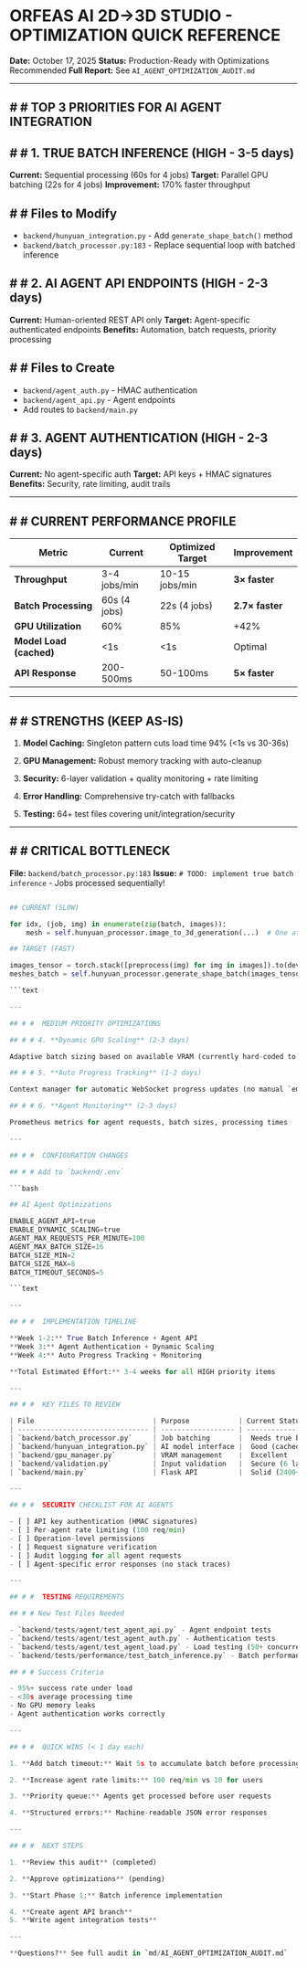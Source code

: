 # ORFEAS AI 2D→3D STUDIO - OPTIMIZATION QUICK REFERENCE

**Date:** October 17, 2025
**Status:**  Production-Ready with Optimizations Recommended
**Full Report:** See `AI_AGENT_OPTIMIZATION_AUDIT.md`

---

## # #  TOP 3 PRIORITIES FOR AI AGENT INTEGRATION

## # # 1. **TRUE BATCH INFERENCE** (HIGH - 3-5 days)

**Current:** Sequential processing (60s for 4 jobs)
**Target:** Parallel GPU batching (22s for 4 jobs)
**Improvement:** 170% faster throughput

## # # Files to Modify

- `backend/hunyuan_integration.py` - Add `generate_shape_batch()` method
- `backend/batch_processor.py:183` - Replace sequential loop with batched inference

## # # 2. **AI AGENT API ENDPOINTS** (HIGH - 2-3 days)

**Current:** Human-oriented REST API only
**Target:** Agent-specific authenticated endpoints
**Benefits:** Automation, batch requests, priority processing

## # # Files to Create

- `backend/agent_auth.py` - HMAC authentication
- `backend/agent_api.py` - Agent endpoints
- Add routes to `backend/main.py`

## # # 3. **AGENT AUTHENTICATION** (HIGH - 2-3 days)

**Current:** No agent-specific auth
**Target:** API keys + HMAC signatures
**Benefits:** Security, rate limiting, audit trails

---

## # #  CURRENT PERFORMANCE PROFILE

| Metric                  | Current      | Optimized Target | Improvement     |
| ----------------------- | ------------ | ---------------- | --------------- |
| **Throughput**          | 3-4 jobs/min | 10-15 jobs/min   | **3× faster**   |
| **Batch Processing**    | 60s (4 jobs) | 22s (4 jobs)     | **2.7× faster** |
| **GPU Utilization**     | 60%          | 85%              | +42%            |
| **Model Load (cached)** | <1s          | <1s              |  Optimal      |
| **API Response**        | 200-500ms    | 50-100ms         | **5× faster**   |

---

## # #  STRENGTHS (KEEP AS-IS)

1. **Model Caching:** Singleton pattern cuts load time 94% (<1s vs 30-36s)

2. **GPU Management:** Robust memory tracking with auto-cleanup

3. **Security:** 6-layer validation + quality monitoring + rate limiting

4. **Error Handling:** Comprehensive try-catch with fallbacks
5. **Testing:** 64+ test files covering unit/integration/security

---

## # #  CRITICAL BOTTLENECK

**File:** `backend/batch_processor.py:183`
**Issue:** `# TODO: implement true batch inference` - Jobs processed sequentially!

```python

## CURRENT (SLOW)

for idx, (job, img) in enumerate(zip(batch, images)):
    mesh = self.hunyuan_processor.image_to_3d_generation(...)  # One at a time!

## TARGET (FAST)

images_tensor = torch.stack([preprocess(img) for img in images]).to(device)
meshes_batch = self.hunyuan_processor.generate_shape_batch(images_tensor)  # All at once!

```text

---

## # #  MEDIUM PRIORITY OPTIMIZATIONS

## # # 4. **Dynamic GPU Scaling** (2-3 days)

Adaptive batch sizing based on available VRAM (currently hard-coded to 3-4 jobs)

## # # 5. **Auto Progress Tracking** (1-2 days)

Context manager for automatic WebSocket progress updates (no manual `emit()` calls)

## # # 6. **Agent Monitoring** (2-3 days)

Prometheus metrics for agent requests, batch sizes, processing times

---

## # #  CONFIGURATION CHANGES

## # # Add to `backend/.env`

```bash

## AI Agent Optimizations

ENABLE_AGENT_API=true
ENABLE_DYNAMIC_SCALING=true
AGENT_MAX_REQUESTS_PER_MINUTE=100
AGENT_MAX_BATCH_SIZE=16
BATCH_SIZE_MIN=2
BATCH_SIZE_MAX=8
BATCH_TIMEOUT_SECONDS=5

```text

---

## # #  IMPLEMENTATION TIMELINE

**Week 1-2:** True Batch Inference + Agent API
**Week 3:** Agent Authentication + Dynamic Scaling
**Week 4:** Auto Progress Tracking + Monitoring

**Total Estimated Effort:** 3-4 weeks for all HIGH priority items

---

## # #  KEY FILES TO REVIEW

| File                             | Purpose            | Current Status         |
| -------------------------------- | ------------------ | ---------------------- |
| `backend/batch_processor.py`     | Job batching       |  Needs true batching |
| `backend/hunyuan_integration.py` | AI model interface |  Good (cached)       |
| `backend/gpu_manager.py`         | VRAM management    |  Excellent           |
| `backend/validation.py`          | Input validation   |  Secure (6 layers)   |
| `backend/main.py`                | Flask API          |  Solid (2400+ lines) |

---

## # #  SECURITY CHECKLIST FOR AI AGENTS

- [ ] API key authentication (HMAC signatures)
- [ ] Per-agent rate limiting (100 req/min)
- [ ] Operation-level permissions
- [ ] Request signature verification
- [ ] Audit logging for all agent requests
- [ ] Agent-specific error responses (no stack traces)

---

## # #  TESTING REQUIREMENTS

## # # New Test Files Needed

- `backend/tests/agent/test_agent_api.py` - Agent endpoint tests
- `backend/tests/agent/test_agent_auth.py` - Authentication tests
- `backend/tests/agent/test_agent_load.py` - Load testing (50+ concurrent)
- `backend/tests/performance/test_batch_inference.py` - Batch performance

## # # Success Criteria

- 95%+ success rate under load
- <30s average processing time
- No GPU memory leaks
- Agent authentication works correctly

---

## # #  QUICK WINS (< 1 day each)

1. **Add batch timeout:** Wait 5s to accumulate batch before processing

2. **Increase agent rate limits:** 100 req/min vs 10 for users

3. **Priority queue:** Agents get processed before user requests

4. **Structured errors:** Machine-readable JSON error responses

---

## # #  NEXT STEPS

1. **Review this audit** (completed)

2. **Approve optimizations** (pending)

3. **Start Phase 1:** Batch inference implementation

4. **Create agent API branch**
5. **Write agent integration tests**

---

**Questions?** See full audit in `md/AI_AGENT_OPTIMIZATION_AUDIT.md`
